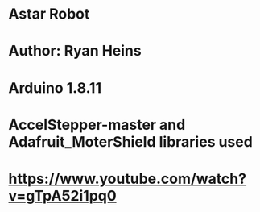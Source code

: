 # Astar Robot
# Author: Ryan Heins
#
# Arduino 1.8.11
# AccelStepper-master and Adafruit_MoterShield libraries used
# 
# https://www.youtube.com/watch?v=gTpA52i1pq0
